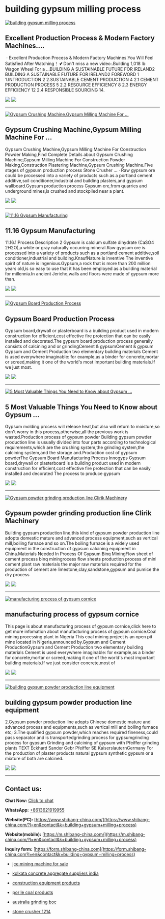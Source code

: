 # building gypsum milling process

<a href="https://swt.shibang-china.com/?l=en&img&k=building+gypsum+milling+process" target="_blank">![building gypsum milling process](http://static.shibang-china.com/all-800x300/282.jpg)</a>

## Excellent Production Process &amp; Modern Factory Machines.…
&nbsp;&#0183;&#32;Excellent Production Process &amp; Modern Factory Machines.You Will Feel Satisfied After Watching！ 💕 Don't miss a new video:.Building 1,018 lb Wagon Wheel For a …BUILDING A SUSTAINABLE FUTURE FOR IRELAND2 BUILDING A SUSTAINABLE FUTURE FOR IRELAND2 FOREWORD 1 1.INTRODUCTION 2 2.SUSTAINABLE CEMENT PRODUCTION 4 2.1 CEMENT PRODUCTION PROCESS 5 2.2 RESOURCE EFFICIENCY 8 2.3 ENERGY EFFICIENCY 12 2.4 RESPONSIBLE SOURCING 14.


<a href="https://whatsapp.shibangsoft.com/WhatsApp.php" target="_blank" title="WhatsApp">![](http://static.shibang-china.com/icon/whatsapp.png)</a> <a href="https://swt.shibang-china.com/?l=en&icon&k=building+gypsum+milling+process" target="_blank">![](http://static.shibang-china.com/icon/chat-en.png)</a>

---

<a href="https://swt.shibang-china.com/?l=en&img&k=building+gypsum+milling+process" target="_blank">![Gypsum Crushing Machine,Gypsum Milling Machine For …](http://static.shibang-china.com/all-800x300/1438.jpg)</a>

## Gypsum Crushing Machine,Gypsum Milling Machine For …
Gypsum Crushing Machine,Gypsum Milling Machine For Construction Powder Making,Find Complete Details about Gypsum Crushing Machine,Gypsum Milling Machine For Construction Powder Making,Construction Plastering Machine,Gypsum Crushing Machine.Five stages of gypsum production process Stone Crusher …&nbsp;&#0183;&#32;Raw gypsum ore could be processed into a variety of products such as a portland cement additive,soil conditioner,industrial and building plasters,and gypsum wallboard.Gypsum production process Gypsum ore,from quarries and underground mines,is crushed and stockpiled near a plant.


<a href="https://whatsapp.shibangsoft.com/WhatsApp.php" target="_blank" title="WhatsApp">![](http://static.shibang-china.com/icon/whatsapp.png)</a> <a href="https://swt.shibang-china.com/?l=en&icon&k=building+gypsum+milling+process" target="_blank">![](http://static.shibang-china.com/icon/chat-en.png)</a>

---

<a href="https://swt.shibang-china.com/?l=en&img&k=building+gypsum+milling+process" target="_blank">![11.16 Gypsum Manufacturing](http://static.shibang-china.com/all-800x300/1346.jpg)</a>

## 11.16 Gypsum Manufacturing
11.16.1 Process Description 2 Gypsum is calcium sulfate dihydrate (CaSO4 2H2O),a white or gray naturally occurring mineral.Raw gypsum ore is processed into a variety of products such as a portland cement additive,soil conditioner,industrial and building.KnaufNature is inventive The inventive spirit of nature is ingenious.Gypsum,a rock that is more than 200 million years old,is so easy to use that it has been employed as a building material for millennia.In ancient Jericho,walls and floors were made of gypsum more than.


<a href="https://whatsapp.shibangsoft.com/WhatsApp.php" target="_blank" title="WhatsApp">![](http://static.shibang-china.com/icon/whatsapp.png)</a> <a href="https://swt.shibang-china.com/?l=en&icon&k=building+gypsum+milling+process" target="_blank">![](http://static.shibang-china.com/icon/chat-en.png)</a>

---

<a href="https://swt.shibang-china.com/?l=en&img&k=building+gypsum+milling+process" target="_blank">![Gypsum Board Production Process](http://static.shibang-china.com/all-800x300/1217.jpg)</a>

## Gypsum Board Production Process
Gypsum board,drywall or plasterboard is a building product used in modern construction for efficient,cost effective fire protection that can be easily installed and decorated.The gypsum board production process generally consists of calcining and or grindingCement &amp; gypsumCement &amp; gypsum Gypsum and Cement Production two elementary building materials Cement is used everywhere imaginable: for example,as a binder for concrete,mortar or screed,making it one of the world's most important building materials.If we just most.


<a href="https://whatsapp.shibangsoft.com/WhatsApp.php" target="_blank" title="WhatsApp">![](http://static.shibang-china.com/icon/whatsapp.png)</a> <a href="https://swt.shibang-china.com/?l=en&icon&k=building+gypsum+milling+process" target="_blank">![](http://static.shibang-china.com/icon/chat-en.png)</a>

---

<a href="https://swt.shibang-china.com/?l=en&img&k=building+gypsum+milling+process" target="_blank">![5 Most Valuable Things You Need to Know about Gypsum …](http://static.shibang-china.com/all-800x300/1429.jpg)</a>

## 5 Most Valuable Things You Need to Know about Gypsum …
Gypsum molding process will release heat,but also will return to moisture,so don't worry in this process,otherwise,all the previous work is wasted.Production process of gypsum powder Building gypsum powder production line is usually divided into four parts according to technological requirements,which are the crushing system,the grinding system,the calcining system,and the storage and.Production cost of gypsum powderThe Gypsum Board Manufacturing Process Innogyps Gypsum board,drywall or plasterboard is a building product used in modern construction for efficient,cost effective fire protection that can be easily installed and decorated The process to produce gypsum


<a href="https://whatsapp.shibangsoft.com/WhatsApp.php" target="_blank" title="WhatsApp">![](http://static.shibang-china.com/icon/whatsapp.png)</a> <a href="https://swt.shibang-china.com/?l=en&icon&k=building+gypsum+milling+process" target="_blank">![](http://static.shibang-china.com/icon/chat-en.png)</a>

---

<a href="https://swt.shibang-china.com/?l=en&img&k=building+gypsum+milling+process" target="_blank">![Gypsum powder grinding production line Clirik Machinery](http://static.shibang-china.com/all-800x300/1007.jpg)</a>

## Gypsum powder grinding production line Clirik Machinery
Building gypsum production line,this kind of gypsum powder production line adopts domestic mature and advanced process equipment,such as vertical mill,boiling furnace and so on.The boiling furnace is a widely used equipment in the construction of gypsum calcining equipment in China.Materials Needed In Process Of Gypsum Binq MiningFlow sheet of cement process binq miningrocess flow sheets production process of mini cement plant raw materials the major raw materials required for the production of cement are limestone,clay,sandstone,gypsum and pumice the dry process


<a href="https://whatsapp.shibangsoft.com/WhatsApp.php" target="_blank" title="WhatsApp">![](http://static.shibang-china.com/icon/whatsapp.png)</a> <a href="https://swt.shibang-china.com/?l=en&icon&k=building+gypsum+milling+process" target="_blank">![](http://static.shibang-china.com/icon/chat-en.png)</a>

---

<a href="https://swt.shibang-china.com/?l=en&img&k=building+gypsum+milling+process" target="_blank">![manufacturing process of gypsum cornice](http://static.shibang-china.com/all-800x300/1333.jpg)</a>

## manufacturing process of gypsum cornice
This page is about manufacturing process of gypsum cornice,click here to get more infomation about manufacturing process of gypsum cornice.Coal mining processing plant in Nigeria This coal mining project is an open pit mine located in Nigeria,announced by.Gypsum and Cement ProductionGypsum and Cement Production two elementary building materials Cement is used everywhere imaginable: for example,as a binder for concrete,mortar or screed,making it one of the world's most important building materials.If we just consider concrete,most of


<a href="https://whatsapp.shibangsoft.com/WhatsApp.php" target="_blank" title="WhatsApp">![](http://static.shibang-china.com/icon/whatsapp.png)</a> <a href="https://swt.shibang-china.com/?l=en&icon&k=building+gypsum+milling+process" target="_blank">![](http://static.shibang-china.com/icon/chat-en.png)</a>

---

<a href="https://swt.shibang-china.com/?l=en&img&k=building+gypsum+milling+process" target="_blank">![building gypsum powder production line equipment](http://static.shibang-china.com/all-800x300/699.jpg)</a>

## building gypsum powder production line equipment
2.Gypsum powder production line adopts Chinese domestic mature and advanced process and equipments,such as vertical mill and boiling furnace etc; 3.The qualified gypsum powder,which reaches required fineness,could pass separator and is transportedgrinding process for gypsumgrinding process for gypsum Grinding and calcining of gypsum with Pfeiffer grinding plants TEXT Eckhard Sander Gebr Pfeiffer SE KaiserslauternGermany For the production of plaster products natural gypsum synthetic gypsum or a mixture of both are calcined.


<a href="https://whatsapp.shibangsoft.com/WhatsApp.php" target="_blank" title="WhatsApp">![](http://static.shibang-china.com/icon/whatsapp.png)</a> <a href="https://swt.shibang-china.com/?l=en&icon&k=building+gypsum+milling+process" target="_blank">![](http://static.shibang-china.com/icon/chat-en.png)</a>

---
## Contact us:

**Chat Now:** [Click to chat](https://swt.shibang-china.com?l=en&contact&k=building+gypsum+milling+process)

**WhatsApp:**  [+8613621919955](https://whatsapp.shibangsoft.com/WhatsApp.php)

**Website(PC):** [https://www.shibang-china.com/](https://www.shibang-china.com/?l=en&contact&k=building+gypsum+milling+process)

**Website(mobile):** [https://m.shibang-china.com/](https://m.shibang-china.com/?l=en&contact&k=building+gypsum+milling+process)

**Inquiry form:** [https://form.shibang-china.com](https://form.shibang-china.com?l=en&contact&k=building+gypsum+milling+process)

* [jce mining machine for sale](../139/jce%20mining%20machine%20for%20sale.md)

* [kolkata concrete aggregate suppliers india](../139/kolkata%20concrete%20aggregate%20suppliers%20india.md)

* [construction equipment products](../127/construction%20equipment%20products.md)

* [por le coal products](../138/por%20le%20coal%20products.md)

* [australia grinding boc](../132/australia%20grinding%20boc.md)

* [stone crusher 1214](../132/stone%20crusher%201214.md)